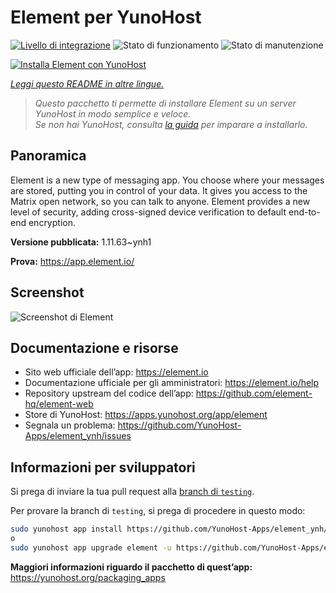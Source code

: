 <!--
N.B.: Questo README è stato automaticamente generato da <https://github.com/YunoHost/apps/tree/master/tools/readme_generator>
NON DEVE essere modificato manualmente.
-->

# Element per YunoHost

[![Livello di integrazione](https://dash.yunohost.org/integration/element.svg)](https://dash.yunohost.org/appci/app/element) ![Stato di funzionamento](https://ci-apps.yunohost.org/ci/badges/element.status.svg) ![Stato di manutenzione](https://ci-apps.yunohost.org/ci/badges/element.maintain.svg)

[![Installa Element con YunoHost](https://install-app.yunohost.org/install-with-yunohost.svg)](https://install-app.yunohost.org/?app=element)

*[Leggi questo README in altre lingue.](./ALL_README.md)*

> *Questo pacchetto ti permette di installare Element su un server YunoHost in modo semplice e veloce.*  
> *Se non hai YunoHost, consulta [la guida](https://yunohost.org/install) per imparare a installarlo.*

## Panoramica

Element is a new type of messaging app. You choose where your messages are stored, putting you in control of your data. It gives you access to the Matrix open network, so you can talk to anyone. Element provides a new level of security, adding cross-signed device verification to default end-to-end encryption.

**Versione pubblicata:** 1.11.63~ynh1

**Prova:** <https://app.element.io/>

## Screenshot

![Screenshot di Element](./doc/screenshots/homepage-all-platforms-1_1.png)

## Documentazione e risorse

- Sito web ufficiale dell’app: <https://element.io>
- Documentazione ufficiale per gli amministratori: <https://element.io/help>
- Repository upstream del codice dell’app: <https://github.com/element-hq/element-web>
- Store di YunoHost: <https://apps.yunohost.org/app/element>
- Segnala un problema: <https://github.com/YunoHost-Apps/element_ynh/issues>

## Informazioni per sviluppatori

Si prega di inviare la tua pull request alla [branch di `testing`](https://github.com/YunoHost-Apps/element_ynh/tree/testing).

Per provare la branch di `testing`, si prega di procedere in questo modo:

```bash
sudo yunohost app install https://github.com/YunoHost-Apps/element_ynh/tree/testing --debug
o
sudo yunohost app upgrade element -u https://github.com/YunoHost-Apps/element_ynh/tree/testing --debug
```

**Maggiori informazioni riguardo il pacchetto di quest’app:** <https://yunohost.org/packaging_apps>
